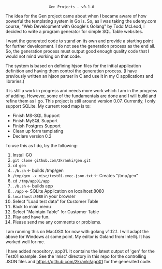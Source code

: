                         Gen Projects - v0.1.0

The idea for the Gen project came about when I became aware of how powerful the templating system in Go is.  So, as I was taking
the udemy.com course, "Web Development with Google's Golang" by Todd McLeod, I
decided to write a program generator for simple SQL Table websites.

I want the generated code to stand on its own and provide a starting
point for further development.  I do not see the generation process
as the end all. So, the generation process must output good enough
quality code that I would not mind working on that code.  

The system is based on defining hjson files for the initial application
definition and having them control the generation process. (I have
previously written an hjson parser in C and use it in my C applications
and libraries.)

It is still a work in progress and needs more work which I am in
the progress of adding.  However, some of the fundamentals are done
and I will build and refine them as I go. This project is still around
version 0.07.  Currently, I only support SQLite. My current road map is to:

*  Finish MS-SQL Support
*  Finish MySQL Support
*  Finish Postgres Support
*  Clean up form templating
*  Declare version 0.2

To use this as I do, try the following:
1. Install GO
2. `git clone github.com/2kranki/gen.git`
3. `cd gen`
4. `./b.sh`     <- builds /tmp/gen
5. `/tmp/gen -x misc/test01.exec.json.txt` <- Creates "/tmp/gen"
6. `cd /tmp/app01/app`
7. `./b.sh`     <- builds app
8. `./app`      <- SQLite Application on localhost:8080
9. `localhost:8080` in your browser
10. Select "Load test data" for Customer Table
11. Back to main menu
12. Select "Maintain Table" for Customer Table
13. Play and have fun.
14. Please send me any comments or problems.

I am running this on MacOSX for now with golang v1.12.1.  I will adapt the above for Windows at some point.
My editor is Goland from Intellij.  It has worked well for me.

I have added repository, app01. It contains the latest output of 'gen' for the Test01
example.  See the 'misc' directory in this repo for the controlling JSON files and 
https://github.com/2kranki/app01 for the generated  code.

